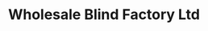 ---
title: "Wholesale Blind Factory Ltd"
url: /coquitlam/wholesale-blind-factory-ltd/
shop: Allgemein
---
